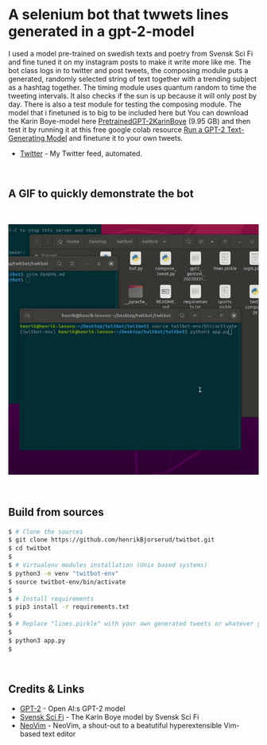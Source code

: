 
# A selenium bot that twwets lines generated in a gpt-2-model

I used a model pre-trained on swedish texts and poetry from Svensk Sci Fi and fine tuned it on my instagram posts to make it write more like me. The bot class logs in to twitter and post tweets, the composing module puts a generated, randomly selected string of text together with a trending subject as a hashtag together. The timing module uses quantum random to time the tweeting intervals. It also checks if the sun is up because it will only post by day. There is also a test module for testing the composing module. The model that i finetuned is to big to be included here but You can download the Karin Boye-model here <a href="http://www.svenskscifi.se/KarinBoye/checkpoint_PretrainedGPT-2KarinBoye.tar">PretrainedGPT-2KarinBoye</a> (9.95 GB) and then test it by running it at this free google colab resource <a href="https://colab.research.google.com/drive/1VLG8e7YSEwypxU-noRNhsv5dW4NfTGce">Run a GPT-2 Text-Generating Model</a> and finetune it to your own tweets.
<br />

- [Twitter](https://twitter.com/HenrikBjorserud) - My Twitter feed, automated.

<br />

## A GIF to quickly demonstrate the bot

<br />

![The bot in action](Media/Peek202205021320.gif)

<br />

## Build from sources

```bash
$ # Clone the sources
$ git clone https://github.com/henrikBjorserud/twitbot.git
$ cd twitbot
$
$ # Virtualenv modules installation (Unix based systems)
$ python3 -m venv "twitbot-env"
$ source twitbot-env/bin/activate
$
$ # Install requirements
$ pip3 install -r requirements.txt
$
$ # Replace "lines.pickle" with your own generated tweets or whatever you want and run the "app.py" (It will run indefinitely until you press ctrl + c)
$ 
$ python3 app.py
$
```

<br />


## Credits & Links

- [GPT-2](https://github.com/openai/gpt-2) - Open AI:s GPT-2 model
- [Svensk Sci Fi](https://github.com/svenskscifi/karinboye) - The Karin Boye model by Svensk Sci Fi
- [NeoVim](https://neovim.io/) - NeoVim, a shout-out to a beatutiful hyperextensible Vim-based text editor

<br />




